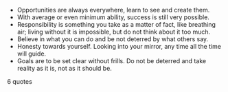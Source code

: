  - Opportunities are always everywhere, learn to see and create them.
 - With average or even minimum ability, success is still very possible.
 - Responsibility is something you take as a matter of fact, like breathing air; living without it is impossible, but do not think about it too much.
 - Believe in what you can do and be not deterred by what others say.
 - Honesty towards yourself. Looking into your mirror, any time all the time will guide.
 - Goals are to be set clear without frills. Do not be deterred and take reality as it is, not as it should be.

6 quotes